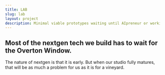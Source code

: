 ```yaml
---
title: LAB
slug: lab
layout: project
description: Minimal viable prototypes waiting until AIpreneur or working capital scaling opportunities.
---
```


## Most of the nextgen tech we build has to wait for the Overton Window.

The nature of nextgen is that it is early. But when our studio fully matures, that will be as much a problem for us as it is for a vineyard.
